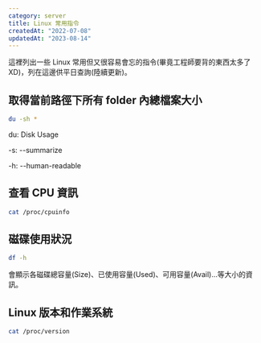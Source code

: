 ```yaml
---
category: server
title: Linux 常用指令
createdAt: "2022-07-08"
updatedAt: "2023-08-14"
---
```


這裡列出一些 Linux 常用但又很容易會忘的指令(畢竟工程師要背的東西太多了XD)，列在這邊供平日查詢(陸續更新)。

## 取得當前路徑下所有 folder 內總檔案大小
```sh
du -sh *
```
du: Disk Usage

-s: --summarize

-h: --human-readable

## 查看 CPU 資訊
```sh
cat /proc/cpuinfo
```

## 磁碟使用狀況
```sh
df -h
```
會顯示各磁碟總容量(Size)、已使用容量(Used)、可用容量(Avail)...等大小的資訊。

## Linux 版本和作業系統
```sh
cat /proc/version
```
